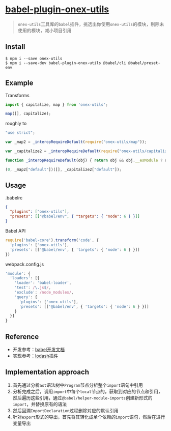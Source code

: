 # [babel-plugin-onex-utils](https://www.npmjs.com/package/babel-plugin-onex-utils)

> `onex-utils`工具库的`babel`插件，挑选出你使用`onex-utils`的模块，剔除未使用的模块，减小项目引用


## Install
```shell
$ npm i --save onex-utils
$ npm i --save-dev babel-plugin-onex-utils @babel/cli @babel/preset-env
```


## Example
Transforms

```ts
import { capitalize, map } from 'onex-utils';

map([], capitalize);
```
roughly to

```ts
"use strict";

var _map2 = _interopRequireDefault(require("onex-utils/map"));

var _capitalize2 = _interopRequireDefault(require("onex-utils/capitalize"));

function _interopRequireDefault(obj) { return obj && obj.__esModule ? obj : { "default": obj }; }

(0, _map2["default"])([], _capitalize2["default"]);
```

## Usage
.babelrc
```json
{
  "plugins": ["onex-utils"],
  "presets": [["@babel/env", { "targets": { "node": 6 } }]]
}
```
Babel API
```ts
require('babel-core').transform('code', {
  'plugins': ['onex-utils'],
  'presets': [['@babel/env', { 'targets': { 'node': 6 } }]]
})
```
webpack.config.js

```ts
'module': {
  'loaders': [{
    'loader': 'babel-loader',
    'test': /\.js$/,
    'exclude': /node_modules/,
    'query': {
      'plugins': ['onex-utils'],
      'presets': [['@babel/env', { 'targets': { 'node': 6 } }]]
    }
  }]
}
```

## Reference
* 开发参考：[babel开发文档](https://github.com/jamiebuilds/babel-handbook/blob/master/translations/zh-Hans/plugin-handbook.md)
* 实现参考：[lodash插件](https://github.com/lodash/babel-plugin-lodash)


## Implementation approach
1. 首先通过分析`ast`语法树中`Program`节点分析整个`import`语句中引用
2. 分析完成之后，调用`import`中每个`local`节点的，获取到对应的节点和引用，然后遍历这些引用，通过`@babel/helper-module-imports`创建新形式的`import`，并替换原有的语法
3. 然后回溯`ImportDeclaration`过程删除对应的默认引用
4. 针对`export`形式的导出，首先将其转化成单个依赖的`import`语句，然后在进行变量导出

